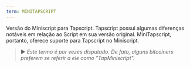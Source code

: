 ```yaml
---
term: MINITAPSCRIPT
---
```


Versão do Miniscript para Tapscript. Tapscript possui algumas diferenças notáveis em relação ao Script em sua versão original. MiniTapscript, portanto, oferece suporte para Tapscript no Miniscript.

> ► *Este termo é por vezes disputado. De fato, alguns bitcoiners preferem se referir a ele como "TapMiniscript".*